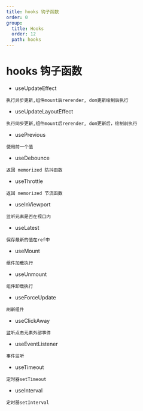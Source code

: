 ```yaml
---
title: hooks 钩子函数
order: 0
group:
  title: Hooks
  order: 12
  path: hooks
---
```


# hooks 钩子函数

- useUpdateEffect

`执行异步更新,组件mount后rerender, dom更新绘制后执行`

- useUpdateLayoutEffect

`执行同步更新,组件mount后rerender, dom更新后，绘制前执行`

- usePrevious

`使用前一个值`

- useDebounce

`返回 memorized 防抖函数`

- useThrottle

`返回 memorized 节流函数`

- useInViewport

`监听元素是否在视口内`

- useLatest

`保存最新的值在ref中`

- useMount

`组件加载执行`

- useUnmount

`组件卸载执行`

- useForceUpdate

`刷新组件`

- useClickAway

`监听点击元素外部事件`

- useEventListener

`事件监听`

- useTimeout

`定时器setTimeout`

- useInterval

`定时器setInterval`
